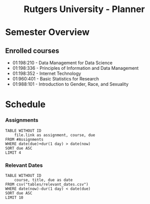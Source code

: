 <center> <h1>Rutgers University - Planner</h1> </center>


# Semester Overview

## Enrolled courses
- 01:198:210 - Data Management for Data Science
- 01:198:336 - Principles of Information and Data Management
- 01:198:352 - Internet Technology
- 01:960:401 - Basic Statistics for Research
- 01:988:101 - Introduction to Gender, Race, and Sexuality

# Schedule
### Assignments
```dataview
TABLE WITHOUT ID
	file.link as assignment, course, due
FROM #Assignments 
WHERE date(due)+dur(1 day) > date(now)
SORT due ASC
LIMIT 4
```


### Relevant Dates
```dataview
TABLE WITHOUT ID
	course, title, due as date
FROM csv("tables/relevant_dates.csv")
WHERE date(now)-dur(1 day) < date(due)
SORT due ASC
LIMIT 10
```
